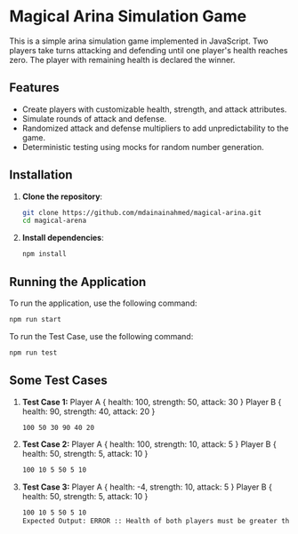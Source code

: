 # Magical Arina Simulation Game

This is a simple arina simulation game implemented in JavaScript. Two players take turns attacking and defending until one player's health reaches zero. The player with remaining health is declared the winner.

## Features

- Create players with customizable health, strength, and attack attributes.
- Simulate rounds of attack and defense.
- Randomized attack and defense multipliers to add unpredictability to the game.
- Deterministic testing using mocks for random number generation.

## Installation

1. **Clone the repository**:

   ```sh
   git clone https://github.com/mdainainahmed/magical-arina.git
   cd magical-arena
   ```

2. **Install dependencies**:
   ```sh
   npm install
   ```

## Running the Application

To run the application, use the following command:

```sh
npm run start
```

To run the Test Case, use the following command:

```sh
npm run test
```

## Some Test Cases

1. **Test Case 1:**
   Player A {
   health: 100,
   strength: 50,
   attack: 30
   }
   Player B {
   health: 90,
   strength: 40,
   attack: 20
   }
   ```sh
   100 50 30 90 40 20
   ```
2. **Test Case 2:**
   Player A {
   health: 100,
   strength: 10,
   attack: 5
   }
   Player B {
   health: 50,
   strength: 5,
   attack: 10
   }
   ```sh
   100 10 5 50 5 10
   ```
3. **Test Case 3:**
   Player A {
   health: -4,
   strength: 10,
   attack: 5
   }
   Player B {
   health: 50,
   strength: 5,
   attack: 10
   }
   ```sh
   100 10 5 50 5 10
   Expected Output: ERROR :: Health of both players must be greater than 0 to start the game.
   ```

